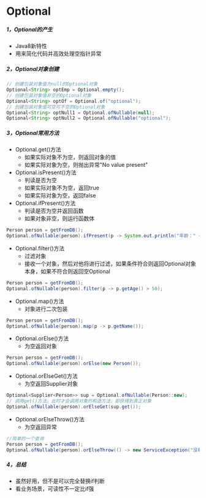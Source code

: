 # Optional

##### 1，Optional的产生
- Java8新特性
- 用来简化代码并高效处理空指针异常
##### 2，Optional对象创建
```java
// 创建包装对象值为null的Optional对象
Optional<String> optEmp = Optional.empty();
// 创建包装对象值非空的Optional对象
Optional<String> optOf = Optional.of("optional");
// 创建包装对象值可空可不空的Optional对象
Optional<String> optNull1 = Optional.ofNullable(null);
Optional<String> optNull2 = Optional.ofNullable("optional");
```
##### 3，Optional常用方法
- Optional.get()方法
  - 如果实际对象不为空，则返回对象的值
  - 如果实际对象为空，则抛出异常"No value present"
- Optional.isPresent()方法
  - 判读是否为空
  - 如果实际对象不为空，返回true
  - 如果实际对象为空，返回false
- Optional.ifPresent()方法
  - 判读是否为空并返回函数
  - 如果对象非空，则运行函数体
```java
Person person = getFromDB();
Optional.ofNullable(person).ifPresent(p -> System.out.println("年龄：" + p.getAge()));
```

- Optional.filter()方法
  - 过滤对象
  - 接收一个对象，然后对他将进行过滤，如果条件符合则返回Optional对象本身，如果不符合则返回空Optional
```java
Person person = getFromDB();
Optional.ofNullable(person).filter(p -> p.getAge() > 50);
```

- Optional.map()方法
  - 对象进行二次包装
```java
Person person = getFromDB();
Optional.ofNullable(person).map(p -> p.getName());
```

- Optional.orElse()方法
  - 为空返回对象
```java
Person person = getFromDB();
Optional.ofNullable(person).orElse(new Person());
```

- Optional.orElseGet()方法
  - 为空返回Supplier对象
```java
Optional<Supplier<Person>> sup = Optional.ofNullable(Person::new);
// 调用get()方法，此时才会调用对象的构造方法，即获得到真正对象
Optional.ofNullable(person).orElseGet(sup.get());
```

- Optional.orElseThrow()方法
  - 为空返回异常
``` java
//简单的一个查询
Person person = getFromDB();
Optional.ofNullable(person).orElseThrow(() -> new ServiceException("没有查询的相关数据"));
```

##### 4，总结
- 虽然好用，但不是可以完全替换if判断
- 看业务场景，可读性不一定比if强